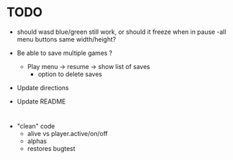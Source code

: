 # TODO

- should wasd blue/green still work, or should it freeze when in pause
-all menu buttons same width/height?

- Be able to save multiple games ?
    - Play menu -> resume -> show list of saves
        - option to delete saves

- Update directions
- Update README

# 

- "clean" code
    - alive vs player.active/on/off
    - alphas
    - restores bugtest